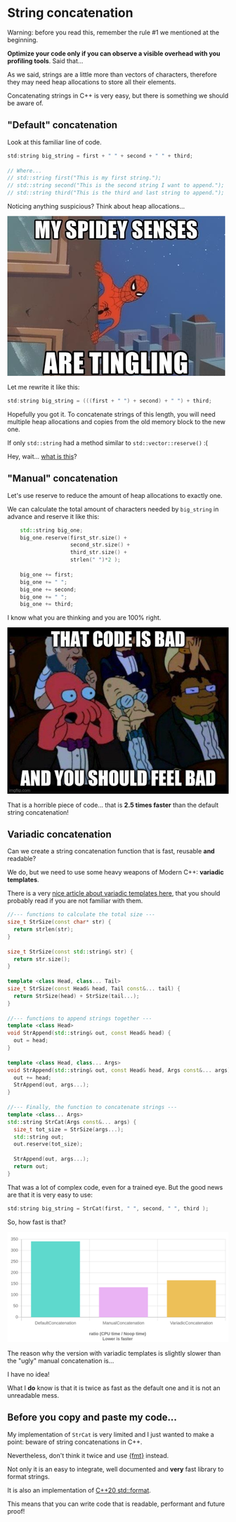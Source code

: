 # String concatenation

Warning: before you read this, remember the rule #1 we mentioned at the beginning.

**Optimize your code only if you can observe a visible overhead 
with you profiling tools**. Said that...

As we said, strings are a little more than vectors of characters, therefore
they may need heap allocations to store all their elements.

Concatenating strings in C++ is very easy, but there is something we should
be aware of.

## "Default" concatenation

Look at this familiar line of code. 

```C++
std:string big_string = first + " " + second + " " + third;

// Where...
// std::string first("This is my first string.");
// std::string second("This is the second string I want to append.");
// std::string third("This is the third and last string to append."); 
```

Noticing anything suspicious? Think about heap allocations...

![](img/spider_senses.png)

Let me rewrite it like this:

```C++
std:string big_string = (((first + " ") + second) + " ") + third;
```

Hopefully you got it. To concatenate strings of this length, you will 
need multiple heap allocations and copies from the old memory block to the new one.

If only `std::string` had a method similar to `std::vector::reserve()` :(

Hey, wait... [what is this](https://en.cppreference.com/w/cpp/string/basic_string/reserve)?


## "Manual" concatenation

Let's use reserve to reduce the amount of heap allocations to exactly one.

We can calculate the total amount of characters needed by `big_string` in
advance and reserve it like this:

```C++
    std::string big_one;
    big_one.reserve(first_str.size() + 
                    second_str.size() + 
                    third_str.size() + 
                    strlen(" ")*2 );

    big_one += first;
    big_one += " ";
    big_one += second;
    big_one += " ";
    big_one += third;
```

I know what you are thinking and you are 100% right.

![](img/feel_bad.jpg)

That is a horrible piece of code... that is **2.5 times faster** than the 
default string concatenation!

## Variadic concatenation

Can we create a string concatenation function that is fast, reusable **and** 
readable?

We do, but we need to use some heavy weapons of Modern C++: **variadic templates**.

There is a very [nice article about variadic templates here](https://arne-mertz.de/2016/11/more-variadic-templates/),
that you should probably read if you are not familiar with them.


```C++
//--- functions to calculate the total size ---
size_t StrSize(const char* str) {
  return strlen(str);
}

size_t StrSize(const std::string& str) {
  return str.size();
}

template <class Head, class... Tail>
size_t StrSize(const Head& head, Tail const&... tail) {
  return StrSize(head) + StrSize(tail...);
}

//--- functions to append strings together ---
template <class Head>
void StrAppend(std::string& out, const Head& head) {
  out = head;
}

template <class Head, class... Args>
void StrAppend(std::string& out, const Head& head, Args const&... args) {
  out += head;
  StrAppend(out, args...);
}

//--- Finally, the function to concatenate strings ---
template <class... Args> 
std::string StrCat(Args const&... args) {
  size_t tot_size = StrSize(args...);
  std::string out;
  out.reserve(tot_size);

  StrAppend(out, args...);
  return out;
}
```

That was a lot of complex code, even for a trained eye. But the good news are
that it is very easy to use:

```C++
std:string big_string = StrCat(first, " ", second, " ", third );
```

So, how fast is that?

![](img/string_concatenation.png)

The reason why the version with variadic templates is slightly slower than
the "ugly" manual concatenation is... 

I have no idea!

What I **do** know is that it is twice as fast as the default one and
it is not an unreadable mess. 

## Before you copy and paste my code...

My implementation of `StrCat` is very limited and I just wanted to make a point:
beware of string concatenations in C++.

Nevertheless, don't think it twice and use [{fmt}](https://github.com/fmtlib/fmt) instead.

Not only it is an easy to integrate, well documented and **very**
fast library to format strings.

It is also an implementation of [C++20 std::format](https://en.cppreference.com/w/cpp/utility/format).

This means that you can write code that is readable, performant and future proof! 






